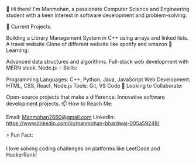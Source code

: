 👋 Hi there! I'm Manmohan, a passionate Computer Science and Engineering student with a keen interest in software development and problem-solving.

🔭 Current Projects:

Building a Library Management System in C++ using arrays and linked lists.
A travel website
Clone of different website like spotify and amazon
🌱 Learning:

Advanced data structures and algorithms.
Full-stack web development with MERN stack.
Node.js
💡 Skills:

Programming Languages: C++, Python, Java, JavaScript
Web Development: HTML, CSS, React, Node.js
Tools: Git, VS Code
👯 Looking to Collaborate:

Open-source projects that make a difference.
Innovative software development projects.
📫 How to Reach Me:

Email: Manmohan2660@gmail.com
LinkedIn: https://www.linkedin.com/in/manmohan-bhardwaj-005a59248/

⚡ Fun Fact:

I love solving coding challenges on platforms like LeetCode and HackerRank!
